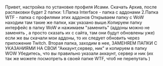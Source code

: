 Привет, настройка по установке профиля Исами.
Скачать Архив, после распаковки будет 2 папки:
1.Папка Interface - папка с аддонами
2.Папка WTF - папка с профилями этих аддонов
Открываем папку с WoW находим там такие же папки, как указано выше.Копируем папку интерфейс в папку WoW и нажимаем "заменить" 
(аддоны можно не заменять , а просто сказать их с сайта, там они будут обновлены уже) если же вы скачали мои аддоны, то их следует обновить через приложение Twitch.
Вторая папка, заходим в нее, ЗАМЕНЯЕМ ПАПКИ С УКАЗАНИЯМИ НА СВОИ "Аккаунт,сервер, ник" и копируем в папку WOW
Убедитесь, что вы правильно указали аккаунт, сервер и ник (их так же можете посмотреть в своей папке WTF, чтоб не перепутать )
